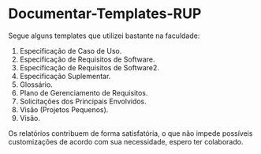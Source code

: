 # Documentar-Templates-RUP

Segue alguns templates que utilizei bastante na faculdade:

1. Especificação de Caso de Uso.
2. Especificação de Requisitos de Software.
3. Especificação de Requisitos de Software2.
4. Especificação Suplementar.
5. Glossário.
6. Plano de Gerenciamento de Requisitos.
7. Solicitações dos Principais Envolvidos.
8. Visão (Projetos Pequenos).
9. Visão.

Os relatórios contribuem de forma satisfatória, o que não impede possíveis customizações de acordo com sua necessidade, espero ter colaborado.

